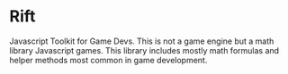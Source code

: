 # Rift

Javascript Toolkit for Game Devs. This is not a game engine but a math library Javascript games. This library includes mostly math formulas and helper methods most common in game development.